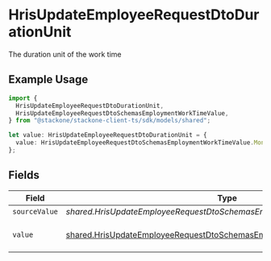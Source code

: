 # HrisUpdateEmployeeRequestDtoDurationUnit

The duration unit of the work time

## Example Usage

```typescript
import {
  HrisUpdateEmployeeRequestDtoDurationUnit,
  HrisUpdateEmployeeRequestDtoSchemasEmploymentWorkTimeValue,
} from "@stackone/stackone-client-ts/sdk/models/shared";

let value: HrisUpdateEmployeeRequestDtoDurationUnit = {
  value: HrisUpdateEmployeeRequestDtoSchemasEmploymentWorkTimeValue.Month,
};
```

## Fields

| Field                                                                                                                                                         | Type                                                                                                                                                          | Required                                                                                                                                                      | Description                                                                                                                                                   | Example                                                                                                                                                       |
| ------------------------------------------------------------------------------------------------------------------------------------------------------------- | ------------------------------------------------------------------------------------------------------------------------------------------------------------- | ------------------------------------------------------------------------------------------------------------------------------------------------------------- | ------------------------------------------------------------------------------------------------------------------------------------------------------------- | ------------------------------------------------------------------------------------------------------------------------------------------------------------- |
| `sourceValue`                                                                                                                                                 | *shared.HrisUpdateEmployeeRequestDtoSchemasEmploymentWorkTimeSourceValue*                                                                                     | :heavy_minus_sign:                                                                                                                                            | N/A                                                                                                                                                           |                                                                                                                                                               |
| `value`                                                                                                                                                       | [shared.HrisUpdateEmployeeRequestDtoSchemasEmploymentWorkTimeValue](../../../sdk/models/shared/hrisupdateemployeerequestdtoschemasemploymentworktimevalue.md) | :heavy_minus_sign:                                                                                                                                            | The unified value for the period.                                                                                                                             | month                                                                                                                                                         |